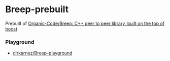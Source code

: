 Breep-prebuilt
==============
Prebuilt of [Organic-Code/Breep: C++ peer to peer library, built on the top of boost](https://github.com/Organic-Code/Breep)

### Playground
- [dirkarnez/Breep-playground](https://github.com/dirkarnez/Breep-playground)